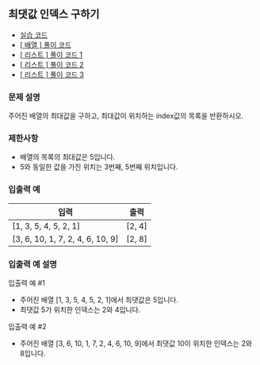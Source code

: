 ## 최댓값 인덱스 구하기

- [실습 코드](실습.java)
- [[ 배열 ] 풀이 코드](배열_풀이.java)
- [[ 리스트 ] 풀이 코드 1](리스트_풀이.java)
- [[ 리스트 ] 풀이 코드 2](리스트_풀이_2.java)
- [[ 리스트 ] 풀이 코드 3](리스트_풀이_3.java)

### 문제 설명
주어진 배열의 최대값을 구하고, 최대값이 위치하는 index값의 목록을 반환하시오.

### 제한사항
- 배열의 목록의 최대값은 5입니다.
- 5와 동일한 값을 가진 위치는 3번째, 5번째 위치입니다.

### 입출력 예
|입력|출력|
|---|---|
|[1, 3, 5, 4, 5, 2, 1]|[2, 4]|
|[3, 6, 10, 1, 7, 2, 4, 6, 10, 9]|[2, 8]|

### 입출력 예 설명
입출력 예 #1
- 주어진 배열 [1, 3, 5, 4, 5, 2, 1]에서 최댓값은 5입니다.
- 최댓값 5가 위치한 인덱스는 2와 4입니다.

입출력 예 #2
- 주어진 배열 [3, 6, 10, 1, 7, 2, 4, 6, 10, 9]에서 최댓값 10이 위치한 인덱스는 2와 8입니다.